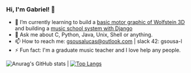 ### Hi, I'm Gabriel! 👋

- 🌱 I’m currently learning to build a [basic motor graphic of Wolfstein 3D](https://github.com/gabrielsl96/cub3d) and building a [music school system with Django](https://github.com/gabrielsl96/sistemaescolademusica)
- 💬 Ask me about C, Python, Java, Unix, Shell or anything.
- 📫 How to reach me: [gsousalucas@outlook.com](mailto:gsousalucas@outlook.com) | slack 42: gsousa-l
- ⚡ Fun fact: I'm a graduate music teacher and I love help any people.

![Anurag's GitHub stats](https://github-readme-stats.vercel.app/api?username=anuraghazra&hide=contribs,prs)
 | [![Top Langs](https://github-readme-stats.vercel.app/api/top-langs/?username=gabrielsl96&layout=compact)](https://github.com/anuraghazra/github-readme-stats)
